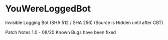 # YouWereLoggedBot
Invisible Logging Bot (SHA 512 / SHA 256) (Source is Hidden until after CBT)

Patch Notes
1.0 - 08/20
Known Bugs have been fixed

